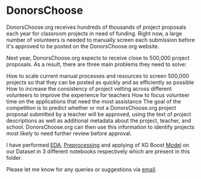# DonorsChoose
DonorsChoose.org receives hundreds of thousands of project proposals each year for classroom projects in need of funding. Right now, a large number of volunteers is needed to manually screen each submission before it's approved to be posted on the DonorsChoose.org website.

Next year, DonorsChoose.org expects to receive close to 500,000 project proposals. As a result, there are three main problems they need to solve:

How to scale current manual processes and resources to screen 500,000 projects so that they can be posted as quickly and as efficiently as possible
How to increase the consistency of project vetting across different volunteers to improve the experience for teachers
How to focus volunteer time on the applications that need the most assistance
The goal of the competition is to predict whether or not a DonorsChoose.org project proposal submitted by a teacher will be approved, using the text of project descriptions as well as additional metadata about the project, teacher, and school. DonorsChoose.org can then use this information to identify projects most likely to need further review before approval.

I have performed [EDA](https://github.com/Gowtham-98/ML-Case-Studies/blob/main/Donors-Choose/EDA_Donors_Choose.ipynb), [Preprocessing](https://github.com/Gowtham-98/ML-Case-Studies/blob/main/Donors-Choose/Preprocessing_Donors_Choose.ipynb) and applying of XG Boost [Model](https://github.com/Gowtham-98/ML-Case-Studies/blob/main/Donors-Choose/Modelling_Donors_choose.ipynb) on our Dataset in 3 different notebooks respectively which are present in this folder.

Please let me know for any queries or suggestions via  [email](mailto:munugowtham@gmail.com?subject=GitHub%20Query%20on%20Donors%20Choose%20Case%20Study).
